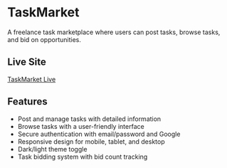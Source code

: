# TaskMarket

A freelance task marketplace where users can post tasks, browse tasks, and bid on opportunities.

## Live Site
[TaskMarket Live](https://your-firebase-url.com)

## Features
- Post and manage tasks with detailed information
- Browse tasks with a user-friendly interface
- Secure authentication with email/password and Google
- Responsive design for mobile, tablet, and desktop
- Dark/light theme toggle
- Task bidding system with bid count tracking